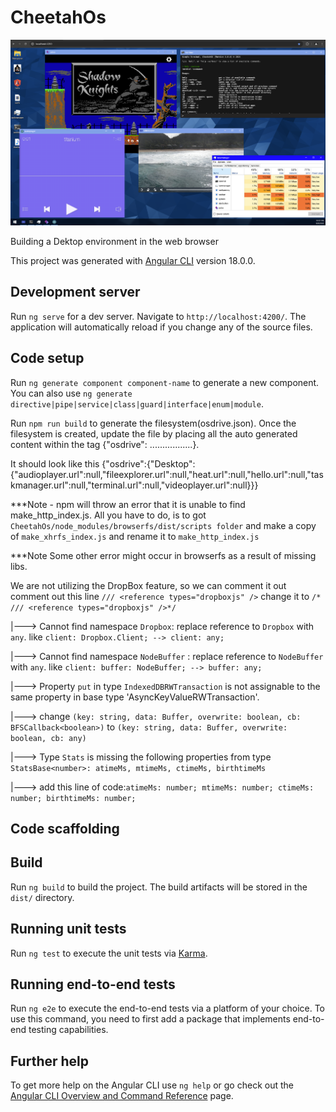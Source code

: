 # CheetahOs

![alt text](CheetahOS.png)

Building a Dektop environment in the web browser

This project was generated with [Angular CLI](https://github.com/angular/angular-cli) version 18.0.0.

## Development server

Run `ng serve` for a dev server. Navigate to `http://localhost:4200/`. The application will automatically reload if you change any of the source files.

## Code setup

Run `ng generate component component-name` to generate a new component. You can also use `ng generate directive|pipe|service|class|guard|interface|enum|module`.

Run `npm run build` to generate the filesystem(osdrive.json). Once the filesystem is created, update the file by placing all the auto generated content within the tag {"osdrive": .................}.

It should look like this {"osdrive":{"Desktop":{"audioplayer.url":null,"fileexplorer.url":null,"heat.url":null,"hello.url":null,"taskmanager.url":null,"terminal.url":null,"videoplayer.url":null}}}

***Note - npm will throw an error that it is unable to find make_http_index.js. All you have to do, is to got `CheetahOs/node_modules/browserfs/dist/scripts folder` and make a copy of `make_xhrfs_index.js` and rename it to `make_http_index.js`

***Note Some other error might occur in browserfs as a result of missing libs.

We are not utilizing the DropBox feature, so we can comment it out
comment out this line `/// <reference types="dropboxjs" />` change it to `/* /// <reference types="dropboxjs" />*/`

|---> Cannot find namespace `Dropbox`: replace reference to `Dropbox` with `any`. like `client: Dropbox.Client; --> client: any;`

|---> Cannot find namespace `NodeBuffer` : replace reference to `NodeBuffer` with `any`. like `client: buffer: NodeBuffer; --> buffer: any;`

|---> Property `put` in type `IndexedDBRWTransaction` is not assignable to the same property in base type 'AsyncKeyValueRWTransaction'.

 |---> change `(key: string, data: Buffer, overwrite: boolean, cb: BFSCallback<boolean>)`  to `(key: string, data: Buffer, overwrite: boolean, cb: any)`

|---> Type `Stats` is missing the following properties from type `StatsBase<number>: atimeMs, mtimeMs, ctimeMs, birthtimeMs`

 |---> add this line of code:`atimeMs: number; mtimeMs: number; ctimeMs: number; birthtimeMs: number;`

## Code scaffolding
## Build

Run `ng build` to build the project. The build artifacts will be stored in the `dist/` directory.

## Running unit tests

Run `ng test` to execute the unit tests via [Karma](https://karma-runner.github.io).

## Running end-to-end tests

Run `ng e2e` to execute the end-to-end tests via a platform of your choice. To use this command, you need to first add a package that implements end-to-end testing capabilities.

## Further help

To get more help on the Angular CLI use `ng help` or go check out the [Angular CLI Overview and Command Reference](https://angular.io/cli) page.

